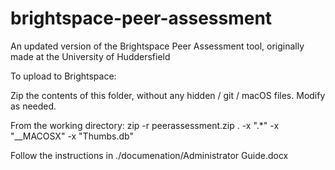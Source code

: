 # brightspace-peer-assessment
An updated version of the Brightspace Peer Assessment tool, originally made at the University of Huddersfield 

To upload to Brightspace:

Zip the contents of this folder, without any hidden / git / macOS files. Modify as needed.

From the working directory:
zip -r peerassessment.zip . -x ".*" -x "__MACOSX" -x "Thumbs.db"

Follow the instructions in ./documenation/Administrator Guide.docx
